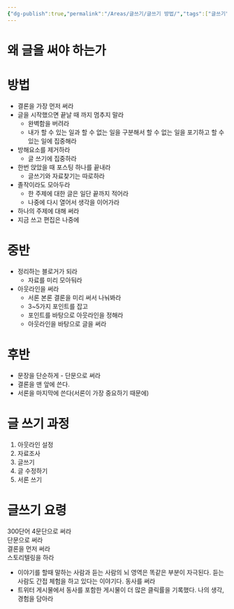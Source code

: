 ```yaml
---
{"dg-publish":true,"permalink":"/Areas/글쓰기/글쓰기 방법/","tags":["글쓰기","방법론"],"noteIcon":"","created":"2023-12-20T12:21:24.263+09:00"}
---
```



# 왜 글을 써야 하는가


# 방법
- 결론을 가장 먼저 써라
- 글을 시작했으면 끝날 때 까지 멈추지 말라
    - 완벽함을 버려라
    - 내가 할 수 있는 일과 할 수 없는 일을 구분해서 할 수 없는 일을 포기하고 할 수 있는 일에 집중해라
- 방해요소를 제거하라
    - 글 쓰기에 집중하라
- 한번 앉았을 때 포스팅 하나를 끝내라
    - 글쓰기와 자료찾기는 따로하라
- 졸작이라도 모아두라
    - 한 주제에 대한 글은 일단 끝까지 적어라
    - 나중에 다시 열어서 생각을 이어가라
- 하나의 주제에 대해 써라
- 지금 쓰고 편집은 나중에

# 중반
- 정리하는 블로거가 되라
    - 자료를 미리 모아둬라
- 아웃라인을 써라
    - 서론 본론 결론을 미리 써서 나눠봐라
    - 3~5가지 포인트를 잡고
    - 포인트를 바탕으로 아웃라인을 정해라
    - 아웃라인을 바탕으로 글을 써라

# 후반
- 문장을 단순하게 - 단문으로 써라
- 결론을 맨 앞에 쓴다.
- 서론을 마지막에 쓴다(서론이 가장 중요하기 때문에)

# 글 쓰기 과정
1. 아웃라인 설정
2. 자료조사
3. 글쓰기
4. 글 수정하기
5. 서론 쓰기

# 글쓰기 요령
300단어 4문단으로 써라  
단문으로 써라  
결론을 먼저 써라  
스토리텔링을 하라  
- 이야기를 할때 말하는 사람과 듣는 사람의 뇌 영역은 똑같은 부분이 자극된다. 듣는 사람도 간접 체험을 하고 있다는 이야기다.
동사를 써라
- 트위터 게시물에서 동사를 포함한 게시물이 더 많은 클릭률을 기록했다.
나의 생각, 경험을 담아라
